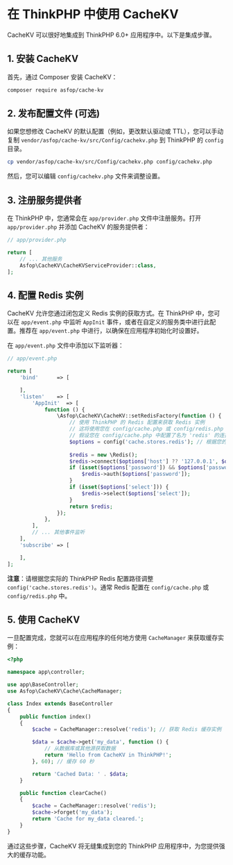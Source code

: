# 在 ThinkPHP 中使用 CacheKV

CacheKV 可以很好地集成到 ThinkPHP 6.0+ 应用程序中。以下是集成步骤。

## 1. 安装 CacheKV

首先，通过 Composer 安装 CacheKV：

```bash
composer require asfop/cache-kv
```

## 2. 发布配置文件 (可选)

如果您想修改 CacheKV 的默认配置（例如，更改默认驱动或 TTL），您可以手动复制 `vendor/asfop/cache-kv/src/Config/cachekv.php` 到 ThinkPHP 的 `config` 目录。

```bash
cp vendor/asfop/cache-kv/src/Config/cachekv.php config/cachekv.php
```

然后，您可以编辑 `config/cachekv.php` 文件来调整设置。

## 3. 注册服务提供者

在 ThinkPHP 中，您通常会在 `app/provider.php` 文件中注册服务。打开 `app/provider.php` 并添加 CacheKV 的服务提供者：

```php
// app/provider.php

return [
    // ... 其他服务
    Asfop\CacheKV\CacheKVServiceProvider::class,
];
```

## 4. 配置 Redis 实例

CacheKV 允许您通过闭包定义 Redis 实例的获取方式。在 ThinkPHP 中，您可以在 `app/event.php` 中监听 `AppInit` 事件，或者在自定义的服务类中进行此配置。推荐在 `app/event.php` 中进行，以确保在应用程序初始化时设置好。

在 `app/event.php` 文件中添加以下监听器：

```php
// app/event.php

return [
    'bind'      => [

    ],
    'listen'    => [
        'AppInit'  => [
            function () {
                \Asfop\CacheKV\CacheKV::setRedisFactory(function () {
                    // 使用 ThinkPHP 的 Redis 配置来获取 Redis 实例
                    // 这将使用您在 config/cache.php 或 config/redis.php 中配置的 Redis 连接
                    // 假设您在 config/cache.php 中配置了名为 'redis' 的连接
                    $options = config('cache.stores.redis'); // 根据您的实际配置路径调整
                    
                    $redis = new \Redis();
                    $redis->connect($options['host'] ?? '127.0.0.1', $options['port'] ?? 6379);
                    if (isset($options['password']) && $options['password']) {
                        $redis->auth($options['password']);
                    }
                    if (isset($options['select'])) {
                        $redis->select($options['select']);
                    }
                    return $redis;
                });
            },
        ],
        // ... 其他事件监听
    ],
    'subscribe' => [

    ],
];
```

**注意**：请根据您实际的 ThinkPHP Redis 配置路径调整 `config('cache.stores.redis')`。通常 Redis 配置在 `config/cache.php` 或 `config/redis.php` 中。

## 5. 使用 CacheKV

一旦配置完成，您就可以在应用程序的任何地方使用 `CacheManager` 来获取缓存实例：

```php
<?php

namespace app\controller;

use app\BaseController;
use Asfop\CacheKV\Cache\CacheManager;

class Index extends BaseController
{
    public function index()
    {
        $cache = CacheManager::resolve('redis'); // 获取 Redis 缓存实例

        $data = $cache->get('my_data', function () {
            // 从数据库或其他源获取数据
            return 'Hello from CacheKV in ThinkPHP!';
        }, 60); // 缓存 60 秒

        return 'Cached Data: ' . $data;
    }

    public function clearCache()
    {
        $cache = CacheManager::resolve('redis');
        $cache->forget('my_data');
        return 'Cache for my_data cleared.';
    }
}
```

通过这些步骤，CacheKV 将无缝集成到您的 ThinkPHP 应用程序中，为您提供强大的缓存功能。